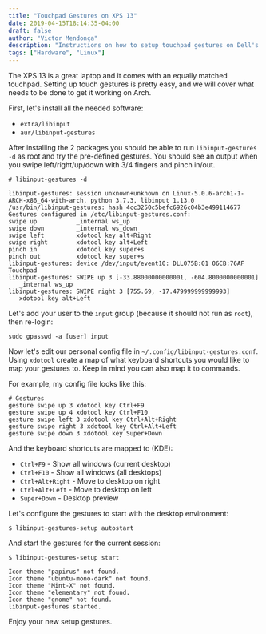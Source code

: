 ```yaml
---
title: "Touchpad Gestures on XPS 13"
date: 2019-04-15T18:14:35-04:00
draft: false
author: "Victor Mendonça"
description: "Instructions on how to setup touchpad gestures on Dell's XPS 13 (9360)"
tags: ["Hardware", "Linux"]
---
```


The XPS 13 is a great laptop and it comes with an equally matched touchpad. Setting up touch gestures is pretty easy, and we will cover what needs to be done to get it working on Arch.

First, let's install all the needed software:


+ `extra/libinput`
+ `aur/libinput-gestures`

After installing the 2 packages you should be able to run `libinput-gestures -d` as root and try the pre-defined gestures. You should see an output when you swipe left/right/up/down with 3/4 fingers and pinch in/out.

```none
# libinput-gestures -d

libinput-gestures: session unknown+unknown on Linux-5.0.6-arch1-1-ARCH-x86_64-with-arch, python 3.7.3, libinput 1.13.0
/usr/bin/libinput-gestures: hash 4cc3250c5befc6926c04b3e499114677
Gestures configured in /etc/libinput-gestures.conf:
swipe up           _internal ws_up
swipe down         _internal ws_down
swipe left         xdotool key alt+Right
swipe right        xdotool key alt+Left
pinch in           xdotool key super+s
pinch out          xdotool key super+s
libinput-gestures: device /dev/input/event10: DLL075B:01 06CB:76AF Touchpad
libinput-gestures: SWIPE up 3 [-33.88000000000001, -604.8000000000001]
   _internal ws_up
libinput-gestures: SWIPE right 3 [755.69, -17.479999999999993]
   xdotool key alt+Left
```

Let's add your user to the `input` group (because it should not run as `root`), then re-login:

```none
sudo gpasswd -a [user] input
```

Now let's edit our personal config file in `~/.config/libinput-gestures.conf`. Using `xdotool` create a map of what keyboard shortcuts you would like to map your gestures to. Keep in mind you can also map it to commands.

For example, my config file looks like this:

```none
# Gestures
gesture swipe up 3 xdotool key Ctrl+F9
gesture swipe up 4 xdotool key Ctrl+F10
gesture swipe left 3 xdotool key Ctrl+Alt+Right
gesture swipe right 3 xdotool key Ctrl+Alt+Left
gesture swipe down 3 xdotool key Super+Down
```

And the keyboard shortcuts are mapped to (KDE):

- `Ctrl+F9` - Show all windows (current desktop)
- `Ctrl+F10` - Show all windows (all desktops)
- `Ctrl+Alt+Right` - Move to desktop on right
- `Ctrl+Alt+Left` - Move to desktop on left
- `Super+Down` - Desktop preview

Let's configure the gestures to start with the desktop environment:

```none
$ libinput-gestures-setup autostart
```

And start the gestures for the current session:

```none
$ libinput-gestures-setup start

Icon theme "papirus" not found.
Icon theme "ubuntu-mono-dark" not found.
Icon theme "Mint-X" not found.
Icon theme "elementary" not found.
Icon theme "gnome" not found.
libinput-gestures started.
```

Enjoy your new setup gestures.
